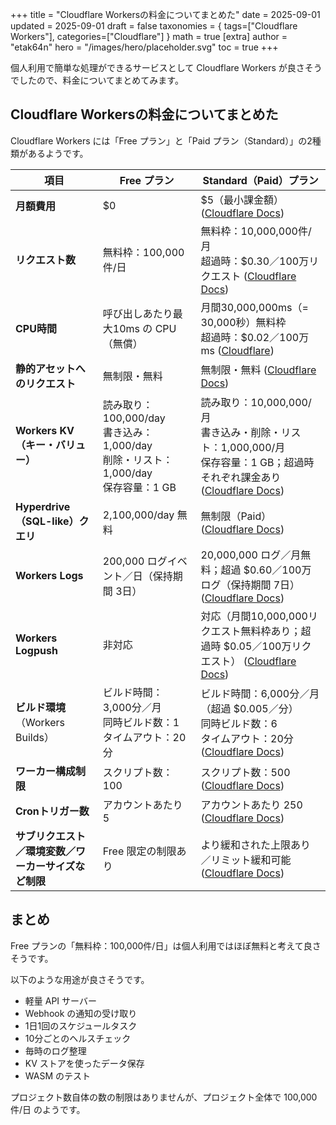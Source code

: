 +++
title = "Cloudflare Workersの料金についてまとめた"
date = 2025-09-01
updated = 2025-09-01
draft = false
taxonomies = { tags=["Cloudflare Workers"], categories=["Cloudflare"] }
math = true
[extra]
author = "etak64n"
hero = "/images/hero/placeholder.svg"
toc = true
+++

個人利用で簡単な処理ができるサービスとして Cloudflare Workers が良さそうでしたので、料金についてまとめてみます。

## Cloudflare Workersの料金についてまとめた

Cloudflare Workers には「Free プラン」と「Paid プラン（Standard）」の2種類があるようです。

| 項目                           | Free プラン                                                            | Standard（Paid）プラン                                                                            |
| ---------------------------- | ------------------------------------------------------------------- | -------------------------------------------------------------------------------------------- |
| **月額費用**                     | \$0                                                                 | \$5（最小課金額） ([Cloudflare Docs][1])                                                            |
| **リクエスト数**                   | 無料枠：100,000件/日                                                      | 無料枠：10,000,000件/月<br>超過時：\$0.30／100万リクエスト ([Cloudflare Docs][1])                             |
| **CPU時間**                    | 呼び出しあたり最大10ms の CPU（無償）                                             | 月間30,000,000ms（= 30,000秒）無料枠<br>超過時：\$0.02／100万ms ([Cloudflare][2])                          |
| **静的アセットへのリクエスト**            | 無制限・無料                                                              | 無制限・無料 ([Cloudflare Docs][1])                                                                |
| **Workers KV（キー・バリュー）**      | 読み取り：100,000/day<br>書き込み：1,000/day<br>削除・リスト：1,000/day<br>保存容量：1 GB | 読み取り：10,000,000/月<br>書き込み・削除・リスト：1,000,000/月<br>保存容量：1 GB；超過時それぞれ課金あり ([Cloudflare Docs][1]) |
| **Hyperdrive（SQL-like）クエリ**  | 2,100,000/day 無料                                                    | 無制限（Paid） ([Cloudflare Docs][1])                                                             |
| **Workers Logs**             | 200,000 ログイベント／日（保持期間 3日）                                           | 20,000,000 ログ／月無料；超過 \$0.60／100万ログ（保持期間 7日） ([Cloudflare Docs][1])                           |
| **Workers Logpush**          | 非対応                                                                 | 対応（月間10,000,000リクエスト無料枠あり；超過時 \$0.05／100万リクエスト） ([Cloudflare Docs][1])                       |
| **ビルド環境**（Workers Builds）    | ビルド時間：3,000分／月<br>同時ビルド数：1<br>タイムアウト：20分                            | ビルド時間：6,000分／月（超過 \$0.005／分）<br>同時ビルド数：6<br>タイムアウト：20分 ([Cloudflare Docs][3])                |
| **ワーカー構成制限**                 | スクリプト数：100                                                          | スクリプト数：500 ([Cloudflare Docs][4])                                                            |
| **Cronトリガー数**                | アカウントあたり 5                                                          | アカウントあたり 250  ([Cloudflare Docs][4])                                                          |
| **サブリクエスト／環境変数／ワーカーサイズなど制限** | Free 限定の制限あり                                                        | より緩和された上限あり／リミット緩和可能 ([Cloudflare Docs][4])                                                  |

[1]: https://developers.cloudflare.com/workers/platform/pricing/?utm_source=chatgpt.com "Pricing - Workers"
[2]: https://www.cloudflare.com/plans/developer-platform-pricing/?utm_source=chatgpt.com "Workers & Pages Pricing"
[3]: https://developers.cloudflare.com/workers/ci-cd/builds/limits-and-pricing/?utm_source=chatgpt.com "Limits & pricing - Workers"
[4]: https://developers.cloudflare.com/workers/platform/limits/?utm_source=chatgpt.com "Limits · Cloudflare Workers docs"

## まとめ
Free プランの「無料枠：100,000件/日」は個人利用ではほぼ無料と考えて良さそうです。

以下のような用途が良さそうです。
- 軽量 API サーバー
- Webhook の通知の受け取り
- 1日1回のスケジュールタスク
- 10分ごとのヘルスチェック
- 毎時のログ整理
- KV ストアを使ったデータ保存
- WASM のテスト

プロジェクト数自体の数の制限はありませんが、プロジェクト全体で 100,000件/日 のようです。
